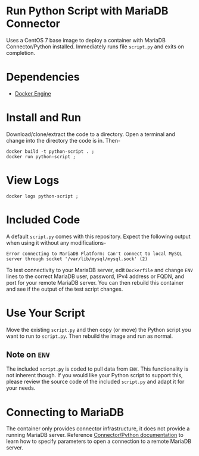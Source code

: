 # Run Python Script with MariaDB Connector
Uses a CentOS 7 base image to deploy a container with MariaDB Connector/Python installed. Immediately runs file `script.py` and exits on completion.

# Dependencies

* [Docker Engine](https://docs.docker.com/engine/install/)

# Install and Run
Download/clone/extract the code to a directory. Open a terminal and change into the directory the code is in. Then-

```
docker build -t python-script . ;
docker run python-script ;
```

# View Logs

```
docker logs python-script ;
```

# Included Code
A default `script.py` comes with this repository. Expect the following output when using it without any modifications-

```
Error connecting to MariaDB Platform: Can't connect to local MySQL server through socket '/var/lib/mysql/mysql.sock' (2)
```

To test connectivity to your MariaDB server, edit `Dockerfile` and change `ENV` lines to the correct MariaDB user, password, IPv4 address or FQDN, and port for your remote MariaDB server. You can then rebuild this container and see if the output of the test script changes.

# Use Your Script
Move the existing `script.py` and then copy (or move) the Python script you want to run to `script.py`. Then rebuild the image and run as normal.

## Note on `ENV`
The included `script.py` is coded to pull data from `ENV`. This functionality is not inherent though. If you would like your Python script to support this, please review the source code of the included `script.py` and adapt it for your needs.

# Connecting to MariaDB
The container only provides connector infrastructure, it does not provide a running MariaDB server. Reference [Connector/Python documentation](https://mariadb.com/docs/appdev/connector-python/#opening-a-connection) to learn how to specify parameters to open a connection to a remote MariaDB server.
